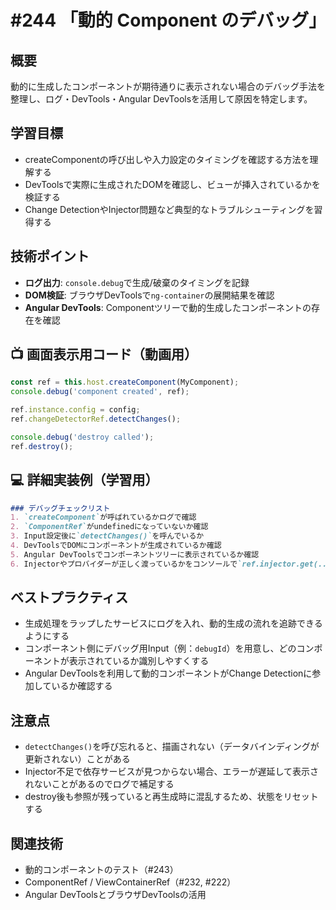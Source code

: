 # #244 「動的 Component のデバッグ」

## 概要
動的に生成したコンポーネントが期待通りに表示されない場合のデバッグ手法を整理し、ログ・DevTools・Angular DevToolsを活用して原因を特定します。

## 学習目標
- createComponentの呼び出しや入力設定のタイミングを確認する方法を理解する
- DevToolsで実際に生成されたDOMを確認し、ビューが挿入されているかを検証する
- Change DetectionやInjector問題など典型的なトラブルシューティングを習得する

## 技術ポイント
- **ログ出力**: `console.debug`で生成/破棄のタイミングを記録
- **DOM検証**: ブラウザDevToolsで`ng-container`の展開結果を確認
- **Angular DevTools**: Componentツリーで動的生成したコンポーネントの存在を確認

## 📺 画面表示用コード（動画用）

```typescript
const ref = this.host.createComponent(MyComponent);
console.debug('component created', ref);
```

```typescript
ref.instance.config = config;
ref.changeDetectorRef.detectChanges();
```

```typescript
console.debug('destroy called');
ref.destroy();
```

## 💻 詳細実装例（学習用）
```markdown
### デバッグチェックリスト
1. `createComponent`が呼ばれているかログで確認
2. `ComponentRef`がundefinedになっていないか確認
3. Input設定後に`detectChanges()`を呼んでいるか
4. DevToolsでDOMにコンポーネントが生成されているか確認
5. Angular DevToolsでコンポーネントツリーに表示されているか確認
6. Injectorやプロバイダーが正しく渡っているかをコンソールで`ref.injector.get(...)`して検証
```

## ベストプラクティス
- 生成処理をラップしたサービスにログを入れ、動的生成の流れを追跡できるようにする
- コンポーネント側にデバッグ用Input（例：`debugId`）を用意し、どのコンポーネントが表示されているか識別しやすくする
- Angular DevToolsを利用して動的コンポーネントがChange Detectionに参加しているか確認する

## 注意点
- `detectChanges()`を呼び忘れると、描画されない（データバインディングが更新されない）ことがある
- Injector不足で依存サービスが見つからない場合、エラーが遅延して表示されないことがあるのでログで補足する
- destroy後も参照が残っていると再生成時に混乱するため、状態をリセットする

## 関連技術
- 動的コンポーネントのテスト（#243）
- ComponentRef / ViewContainerRef（#232, #222）
- Angular DevToolsとブラウザDevToolsの活用
